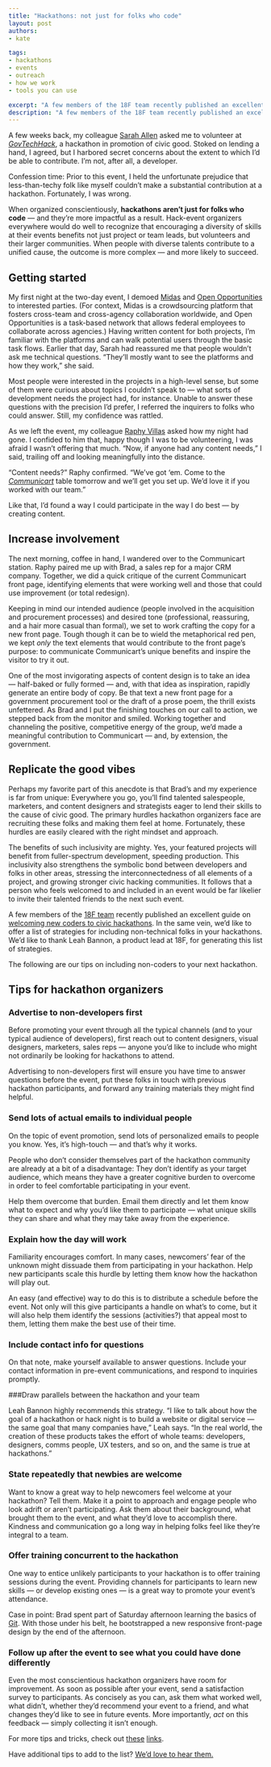 ```yaml
---
title: "Hackathons: not just for folks who code"
layout: post
authors:
- kate

tags:
- hackathons
- events
- outreach
- how we work
- tools you can use

excerpt: "A few members of the 18F team recently published an excellent guide on welcoming new coders to civic hackathons. In the same vein, we’d like to offer a list of strategies for including non-technical folks in your hackathons."
description: "A few members of the 18F team recently published an excellent guide on welcoming new coders to civic hackathons. In the same vein, we’d like to offer a list of strategies for including non-technical folks in your hackathons."
---
```

A few weeks back, my colleague [Sarah Allen](https://twitter.com/ultrasaurus) asked me to volunteer at
[*GovTechHack*](https://18f.gsa.gov/2015/04/02/govtechhack-hacking-for-civic-improvement/),
a hackathon in promotion of civic good. Stoked on lending a hand, I
agreed, but I harbored secret concerns about the extent to which I’d be
able to contribute. I’m not, after all, a developer.

Confession time: Prior to this event, I held the unfortunate prejudice
that less-than-techy folk like myself couldn’t make a substantial
contribution at a hackathon. Fortunately, I was wrong.

When organized conscientiously, **hackathons aren’t just for folks who
code** — and they’re more impactful as a result. Hack-event organizers
everywhere would do well to recognize that encouraging a diversity of
skills at their events benefits not just project or team leads, but
volunteers and their larger communities. When people with diverse
talents contribute to a unified cause, the outcome is more complex — and
more likely to succeed.

Getting started
---------------

My first night at the two-day event, I demoed
[Midas](https://18f.gsa.gov/2014/07/16/midas-a-marketplace-for-innovation-in-government/)
and [Open Opportunities](https://midas.18f.us/) to interested
parties. (For context, Midas is a crowdsourcing platform that fosters
cross-team and cross-agency collaboration worldwide, and Open
Opportunities is a task-based network that allows federal employees to
collaborate across agencies.) Having written content for both projects,
I’m familiar with the platforms and can walk potential users through the
basic task flows. Earlier that day, Sarah had reassured me that people
wouldn’t ask me technical questions. “They’ll mostly want to see the
platforms and how they work,” she said.

Most people were interested in the projects in a high-level sense, but
some of them were curious about topics I couldn’t speak to — what sorts
of development needs the project had, for instance. Unable to answer
these questions with the precision I’d prefer, I referred the inquirers
to folks who could answer. Still, my confidence was rattled.

As we left the event, my colleague [Raphy
Villas](https://twitter.com/phirefly) asked how my night had gone. I
confided to him that, happy though I was to be volunteering, I was
afraid I wasn’t offering that much. “Now, if anyone had any content
needs,” I said, trailing off and looking meaningfully into the distance.

“Content needs?” Raphy confirmed. “We’ve got ‘em. Come to the
[*Communicart*](https://speakerdeck.com/18f/cap-communicart-18f-demo-day-9-may-2014)
table tomorrow and we’ll get you set up. We’d love it if you worked with
our team.”

Like that, I’d found a way I could participate in the way I do best — by
creating content.

## Increase involvement

The next morning, coffee in hand, I wandered over to the Communicart
station. Raphy paired me up with Brad, a sales rep for a major CRM
company. Together, we did a quick critique of the current Communicart
front page, identifying elements that were working well and those that
could use improvement (or total redesign).

Keeping in mind our intended audience (people involved in the
acquisition and procurement processes) and desired tone (professional,
reassuring, and a hair more casual than formal), we set to work crafting
the copy for a new front page. Tough though it can be to wield the
metaphorical red pen, we kept *only* the text elements that would
contribute to the front page’s purpose: to communicate Communicart’s
unique benefits and inspire the visitor to try it out.

One of the most invigorating aspects of content design is to take an
idea — half-baked or fully formed — and, with that idea as inspiration,
rapidly generate an entire body of copy. Be that text a new front page
for a government procurement tool or the draft of a prose poem, the
thrill exists unfettered. As Brad and I put the finishing touches on our
call to action, we stepped back from the monitor and smiled. Working
together and channeling the positive, competitive energy of the group,
we’d made a meaningful contribution to Communicart — and, by extension,
the government.

## Replicate the good vibes


Perhaps my favorite part of this anecdote is that Brad’s and my
experience is far from unique: Everywhere you go, you’ll find talented
salespeople, marketers, and content designers and strategists eager to
lend their skills to the cause of civic good. The primary hurdles
hackathon organizers face are recruiting these folks and making them
feel at home. Fortunately, these hurdles are easily cleared with the
right mindset and approach.

The benefits of such inclusivity are mighty. Yes, your featured projects
will benefit from fuller-spectrum development, speeding production. This
inclusivity also strengthens the symbolic bond between developers and
folks in other areas, stressing the interconnectedness of all elements
of a project, and growing stronger civic hacking communities. It follows
that a person who feels welcomed to and included in an event would be
far likelier to invite their talented friends to the next such event.

A few members of the [18F
team](https://www.google.com/url?q=https%3A%2F%2F18f.gsa.gov%2F&sa=D&sntz=1&usg=AFQjCNHBRoB0dN_9W5ZL3iUuABvRxQjYxg)
recently published an excellent guide on [welcoming new coders to
civic
hackathons](https://18f.gsa.gov/2015/04/03/how-to-welcome-new-coders-to-a-civic-hackathon/).
In the same vein, we’d like to offer a list of strategies for including
non-technical folks in your hackathons. We’d like to thank Leah Bannon,
a product lead at 18F, for generating this list of strategies.

The following are our tips on including non-coders to your next
hackathon.

## Tips for hackathon organizers

### Advertise to non-developers first

Before promoting your event through all the typical channels (and to
your typical audience of developers), first reach out to content
designers, visual designers, marketers, sales reps — anyone you’d like
to include who might not ordinarily be looking for hackathons to attend.

Advertising to non-developers first will ensure you have time to answer
questions before the event, put these folks in touch with previous
hackathon participants, and forward any training materials they might
find helpful.

### Send lots of actual emails to individual people

On the topic of event promotion, send lots of personalized emails to
people you know. Yes, it’s high-touch — and that’s why it works.

People who don’t consider themselves part of the hackathon community are
already at a bit of a disadvantage: They don’t identify as your target
audience, which means they have a greater cognitive burden to overcome
in order to feel comfortable participating in your event.

Help them overcome that burden. Email them directly and let them know
what to expect and why you’d like them to participate — what unique
skills they can share and what they may take away from the experience.

### Explain how the day will work

Familiarity encourages comfort. In many cases, newcomers’ fear of the
unknown might dissuade them from participating in your hackathon. Help
new participants scale this hurdle by letting them know how the
hackathon will play out.

An easy (and effective) way to do this is to distribute a schedule
before the event. Not only will this give participants a handle on
what’s to come, but it will also help them identify the sessions
(activities?) that appeal most to them, letting them make the best use
of their time.

### Include contact info for questions

On that note, make yourself available to answer questions. Include your
contact information in pre-event communications, and respond to
inquiries promptly.

###Draw parallels between the hackathon and your team

Leah Bannon highly recommends this strategy. “I like to talk about how
the goal of a hackathon or hack night is to build a website or digital
service — the same goal that many companies have,” Leah says. “In the
real world, the creation of these products takes the effort of whole
teams: developers, designers, comms people, UX testers, and so on, and
the same is true at hackathons.”

### State repeatedly that newbies are welcome

Want to know a great way to help newcomers feel welcome at your
hackathon? Tell them. Make it a point to approach and engage people who
look adrift or aren’t participating. Ask them about their background,
what brought them to the event, and what they’d love to accomplish
there. Kindness and communication go a long way in helping folks feel
like they’re integral to a team.

### Offer training concurrent to the hackathon

One way to entice unlikely participants to your hackathon is to offer
training sessions during the event. Providing channels for participants
to learn new skills — or develop existing ones — is a great way to
promote your event’s attendance.

Case in point: Brad spent part of Saturday afternoon learning the basics
of
[Git](http://www.google.com/url?q=http%3A%2F%2Fgitref.org%2Findex.html&sa=D&sntz=1&usg=AFQjCNHFIp1aeG5QbF6bT7sZK0-4q8t24A).
With those under his belt, he bootstrapped a new responsive front-page
design by the end of the afternoon.

### Follow up after the event to see what you could have done differently

Even the most conscientious hackathon organizers have room for
improvement. As soon as possible after your event, send a satisfaction
survey to participants. As concisely as you can, ask them what worked
well, what didn’t, whether they’d recommend your event to a friend, and
what changes they’d like to see in future events. More importantly,
*act* on this feedback — simply collecting it isn’t enough.

For more tips and tricks, check out
[these](https://18f.github.io/hackathontrainingday/)
[links](http://techladyhackathon.org/).

Have additional tips to add to the list? [We’d love to hear them.](http://techladyhackathon.org/)
